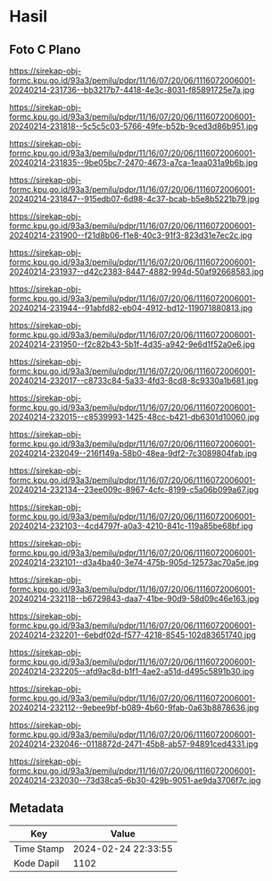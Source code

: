 # Hasil

## Foto C Plano

https://sirekap-obj-formc.kpu.go.id/93a3/pemilu/pdpr/11/16/07/20/06/1116072006001-20240214-231736--bb3217b7-4418-4e3c-8031-f85891725e7a.jpg

https://sirekap-obj-formc.kpu.go.id/93a3/pemilu/pdpr/11/16/07/20/06/1116072006001-20240214-231818--5c5c5c03-5766-49fe-b52b-9ced3d86b951.jpg

https://sirekap-obj-formc.kpu.go.id/93a3/pemilu/pdpr/11/16/07/20/06/1116072006001-20240214-231835--9be05bc7-2470-4673-a7ca-1eaa031a9b6b.jpg

https://sirekap-obj-formc.kpu.go.id/93a3/pemilu/pdpr/11/16/07/20/06/1116072006001-20240214-231847--915edb07-6d98-4c37-bcab-b5e8b5221b79.jpg

https://sirekap-obj-formc.kpu.go.id/93a3/pemilu/pdpr/11/16/07/20/06/1116072006001-20240214-231900--f21d8b06-f1e8-40c3-91f3-823d31e7ec2c.jpg

https://sirekap-obj-formc.kpu.go.id/93a3/pemilu/pdpr/11/16/07/20/06/1116072006001-20240214-231937--d42c2383-8447-4882-994d-50af92668583.jpg

https://sirekap-obj-formc.kpu.go.id/93a3/pemilu/pdpr/11/16/07/20/06/1116072006001-20240214-231944--91abfd82-eb04-4912-bd12-119071880813.jpg

https://sirekap-obj-formc.kpu.go.id/93a3/pemilu/pdpr/11/16/07/20/06/1116072006001-20240214-231950--f2c82b43-5b1f-4d35-a942-9e6d1f52a0e6.jpg

https://sirekap-obj-formc.kpu.go.id/93a3/pemilu/pdpr/11/16/07/20/06/1116072006001-20240214-232017--c8733c84-5a33-4fd3-8cd8-8c9330a1b681.jpg

https://sirekap-obj-formc.kpu.go.id/93a3/pemilu/pdpr/11/16/07/20/06/1116072006001-20240214-232015--c8539993-1425-48cc-b421-db6301d10060.jpg

https://sirekap-obj-formc.kpu.go.id/93a3/pemilu/pdpr/11/16/07/20/06/1116072006001-20240214-232049--216f149a-58b0-48ea-9df2-7c3089804fab.jpg

https://sirekap-obj-formc.kpu.go.id/93a3/pemilu/pdpr/11/16/07/20/06/1116072006001-20240214-232134--23ee009c-8967-4cfc-8199-c5a06b099a67.jpg

https://sirekap-obj-formc.kpu.go.id/93a3/pemilu/pdpr/11/16/07/20/06/1116072006001-20240214-232103--4cd4797f-a0a3-4210-841c-119a85be68bf.jpg

https://sirekap-obj-formc.kpu.go.id/93a3/pemilu/pdpr/11/16/07/20/06/1116072006001-20240214-232101--d3a4ba40-3e74-475b-905d-12573ac70a5e.jpg

https://sirekap-obj-formc.kpu.go.id/93a3/pemilu/pdpr/11/16/07/20/06/1116072006001-20240214-232118--b6729843-daa7-41be-90d9-58d09c46e163.jpg

https://sirekap-obj-formc.kpu.go.id/93a3/pemilu/pdpr/11/16/07/20/06/1116072006001-20240214-232201--6ebdf02d-f577-4218-8545-102d83651740.jpg

https://sirekap-obj-formc.kpu.go.id/93a3/pemilu/pdpr/11/16/07/20/06/1116072006001-20240214-232205--afd9ac8d-b1f1-4ae2-a51d-d495c5891b30.jpg

https://sirekap-obj-formc.kpu.go.id/93a3/pemilu/pdpr/11/16/07/20/06/1116072006001-20240214-232112--9ebee9bf-b089-4b60-9fab-0a63b8878636.jpg

https://sirekap-obj-formc.kpu.go.id/93a3/pemilu/pdpr/11/16/07/20/06/1116072006001-20240214-232046--0118872d-2471-45b8-ab57-94891ced4331.jpg

https://sirekap-obj-formc.kpu.go.id/93a3/pemilu/pdpr/11/16/07/20/06/1116072006001-20240214-232030--73d38ca5-6b30-429b-9051-ae9da3706f7c.jpg


## Metadata

| Key        | Value               |
| ---------- | ------------------- |
| Time Stamp | 2024-02-24 22:33:55 |
| Kode Dapil | 1102                |




